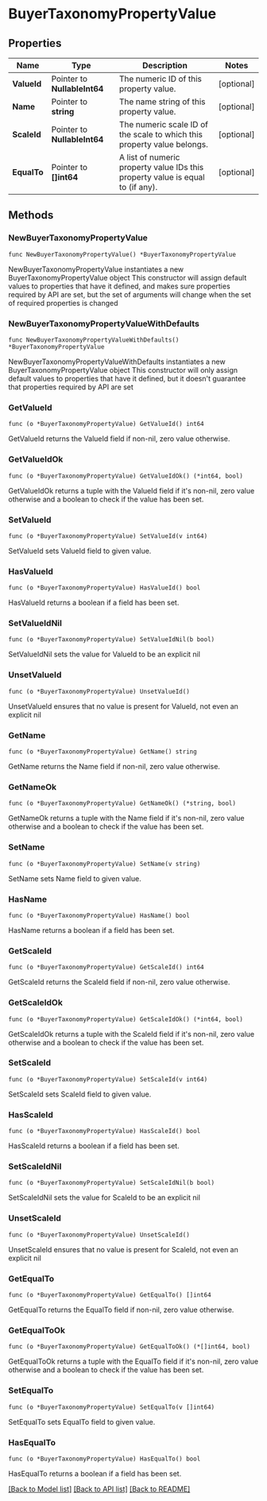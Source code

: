 # BuyerTaxonomyPropertyValue

## Properties

Name | Type | Description | Notes
------------ | ------------- | ------------- | -------------
**ValueId** | Pointer to **NullableInt64** | The numeric ID of this property value. | [optional] 
**Name** | Pointer to **string** | The name string of this property value. | [optional] 
**ScaleId** | Pointer to **NullableInt64** | The numeric scale ID of the scale to which this property value belongs. | [optional] 
**EqualTo** | Pointer to **[]int64** | A list of numeric property value IDs this property value is equal to (if any). | [optional] 

## Methods

### NewBuyerTaxonomyPropertyValue

`func NewBuyerTaxonomyPropertyValue() *BuyerTaxonomyPropertyValue`

NewBuyerTaxonomyPropertyValue instantiates a new BuyerTaxonomyPropertyValue object
This constructor will assign default values to properties that have it defined,
and makes sure properties required by API are set, but the set of arguments
will change when the set of required properties is changed

### NewBuyerTaxonomyPropertyValueWithDefaults

`func NewBuyerTaxonomyPropertyValueWithDefaults() *BuyerTaxonomyPropertyValue`

NewBuyerTaxonomyPropertyValueWithDefaults instantiates a new BuyerTaxonomyPropertyValue object
This constructor will only assign default values to properties that have it defined,
but it doesn't guarantee that properties required by API are set

### GetValueId

`func (o *BuyerTaxonomyPropertyValue) GetValueId() int64`

GetValueId returns the ValueId field if non-nil, zero value otherwise.

### GetValueIdOk

`func (o *BuyerTaxonomyPropertyValue) GetValueIdOk() (*int64, bool)`

GetValueIdOk returns a tuple with the ValueId field if it's non-nil, zero value otherwise
and a boolean to check if the value has been set.

### SetValueId

`func (o *BuyerTaxonomyPropertyValue) SetValueId(v int64)`

SetValueId sets ValueId field to given value.

### HasValueId

`func (o *BuyerTaxonomyPropertyValue) HasValueId() bool`

HasValueId returns a boolean if a field has been set.

### SetValueIdNil

`func (o *BuyerTaxonomyPropertyValue) SetValueIdNil(b bool)`

 SetValueIdNil sets the value for ValueId to be an explicit nil

### UnsetValueId
`func (o *BuyerTaxonomyPropertyValue) UnsetValueId()`

UnsetValueId ensures that no value is present for ValueId, not even an explicit nil
### GetName

`func (o *BuyerTaxonomyPropertyValue) GetName() string`

GetName returns the Name field if non-nil, zero value otherwise.

### GetNameOk

`func (o *BuyerTaxonomyPropertyValue) GetNameOk() (*string, bool)`

GetNameOk returns a tuple with the Name field if it's non-nil, zero value otherwise
and a boolean to check if the value has been set.

### SetName

`func (o *BuyerTaxonomyPropertyValue) SetName(v string)`

SetName sets Name field to given value.

### HasName

`func (o *BuyerTaxonomyPropertyValue) HasName() bool`

HasName returns a boolean if a field has been set.

### GetScaleId

`func (o *BuyerTaxonomyPropertyValue) GetScaleId() int64`

GetScaleId returns the ScaleId field if non-nil, zero value otherwise.

### GetScaleIdOk

`func (o *BuyerTaxonomyPropertyValue) GetScaleIdOk() (*int64, bool)`

GetScaleIdOk returns a tuple with the ScaleId field if it's non-nil, zero value otherwise
and a boolean to check if the value has been set.

### SetScaleId

`func (o *BuyerTaxonomyPropertyValue) SetScaleId(v int64)`

SetScaleId sets ScaleId field to given value.

### HasScaleId

`func (o *BuyerTaxonomyPropertyValue) HasScaleId() bool`

HasScaleId returns a boolean if a field has been set.

### SetScaleIdNil

`func (o *BuyerTaxonomyPropertyValue) SetScaleIdNil(b bool)`

 SetScaleIdNil sets the value for ScaleId to be an explicit nil

### UnsetScaleId
`func (o *BuyerTaxonomyPropertyValue) UnsetScaleId()`

UnsetScaleId ensures that no value is present for ScaleId, not even an explicit nil
### GetEqualTo

`func (o *BuyerTaxonomyPropertyValue) GetEqualTo() []int64`

GetEqualTo returns the EqualTo field if non-nil, zero value otherwise.

### GetEqualToOk

`func (o *BuyerTaxonomyPropertyValue) GetEqualToOk() (*[]int64, bool)`

GetEqualToOk returns a tuple with the EqualTo field if it's non-nil, zero value otherwise
and a boolean to check if the value has been set.

### SetEqualTo

`func (o *BuyerTaxonomyPropertyValue) SetEqualTo(v []int64)`

SetEqualTo sets EqualTo field to given value.

### HasEqualTo

`func (o *BuyerTaxonomyPropertyValue) HasEqualTo() bool`

HasEqualTo returns a boolean if a field has been set.


[[Back to Model list]](../README.md#documentation-for-models) [[Back to API list]](../README.md#documentation-for-api-endpoints) [[Back to README]](../README.md)


